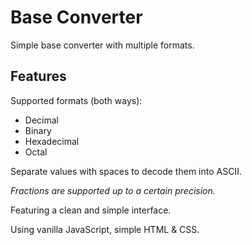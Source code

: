 # Base Converter

Simple base converter with multiple formats.

## Features

Supported formats (both ways):
- Decimal
- Binary
- Hexadecimal
- Octal

Separate values with spaces to decode them into ASCII.

*Fractions are supported up to a certain precision.*

Featuring a clean and simple interface.

Using vanilla JavaScript, simple HTML & CSS.
